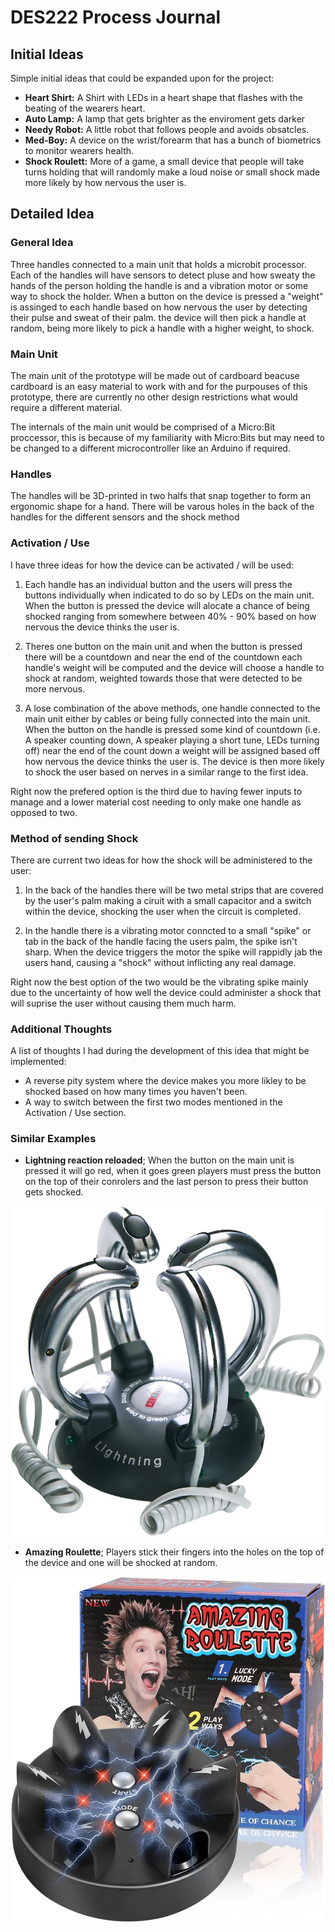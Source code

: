 # DES222 Process Journal

## Initial Ideas
Simple initial ideas that could be expanded upon for the project:

- **Heart Shirt:** A Shirt with LEDs in a heart shape that flashes with the beating of the wearers heart.
- **Auto Lamp:** A lamp that gets brighter as the enviroment gets darker
- **Needy Robot:** A little robot that follows people and avoids obsatcles.
- **Med-Boy:** A device on the wrist/forearm that has a bunch of biometrics to monitor wearers health.
- **Shock Roulett:** More of a game, a small device that people will take turns holding that will randomly make a loud noise or small shock made more likely by how nervous the user is.

## Detailed Idea

### General Idea
Three handles connected to a main unit that holds a microbit processor. Each of the handles will have sensors to detect pluse and how sweaty the hands of the person holding the handle is and a vibration motor or some way to shock the holder. When a button on the device is pressed a "weight" is assinged to each handle based on how nervous the user by detecting their pulse and sweat of their palm. the device will then pick a handle at random, being more likely to pick a handle with a higher weight, to shock.

### Main Unit
The main unit of the prototype will be made out of cardboard beacuse cardboard is an easy material to work with and for the purpouses of this prototype, there are currently no other design restrictions what would require a different material.

The internals of the main unit would be comprised of a Micro:Bit proccessor, this is because of my familiarity with Micro:Bits but may need to be changed to a different microcontroller like an Arduino if required.

### Handles
The handles will be 3D-printed in two halfs that snap together to form an ergonomic shape for a hand. There will be varous holes in the back of the handles for the different sensors and the shock method 

### Activation / Use
I have three ideas for how the device can be activated / will be used:

1. Each handle has an individual button and the users will press the buttons individually when indicated to do so by LEDs on the main unit. When the button is pressed the device will alocate a chance of being shocked ranging from somewhere between 40% - 90% based on how nervous the device thinks the user is.

2. Theres one button on the main unit and when the button is pressed there will be a countdown and near the end of the countdown each handle's weight will be computed and the device will choose a handle to shock at random, weighted towards those that were detected to be more nervous.

3. A lose combination of the above methods, one handle connected to the main unit either by cables or being fully connected into the main unit. When the button on the handle is pressed some kind of countdown (i.e. A speaker counting down, A speaker playing a short tune, LEDs turning off) near the end of the count down a weight will be assigned based off how nervous the device thinks the user is. The device is then more likely to shock the user based on nerves in a similar range to the first idea.

Right now the prefered option is the third due to having fewer inputs to manage and a lower material cost needing to only make one handle as opposed to two.

### Method of sending Shock
There are current two ideas for how the shock will be administered to the user:

1. In the back of the handles there will be two metal strips that are covered by the user's palm making a ciruit with a small capacitor and a switch within the device, shocking the user when the circuit is completed.

2. In the handle there is a vibrating motor conncted to a small "spike" or tab in the back of the handle facing the users palm, the spike isn't sharp. When the device triggers the motor the spike will rappidly jab the users hand, causing a "shock" without inflicting any real damage.

Right now the best option of the two would be the vibrating spike mainly due to the uncertainty of how well the device could administer a shock that will suprise the user without causing them much harm.

### Additional Thoughts
A list of thoughts I had during the development of this idea that might be implemented:
- A reverse pity system where the device makes you more likley to be shocked based on how many times you haven't been.
- A way to switch between the first two modes mentioned in the Activation / Use section.

### Similar Examples
- **Lightning reaction reloaded**; When the button on the main unit is pressed it will go red, when it goes green players must press the button on the top of their conrolers and the last person to press their button gets shocked.

![Four handles with buttons on the top wired into a main unit with a big white button](Images/Lightning%20Reaction%20Reloaded.jpg)

- **Amazing Roulette**;  Players stick their fingers into the holes on the top of the device and one will be shocked at random.

![A black unit with two buttons on the face and six holes for players to put their fingers in](Images/Amazing%20roulette.jpg)

<!-- ## Image
![Text for accessability](Path) -->
